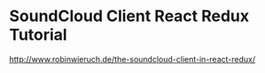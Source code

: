 # SoundCloud Client React Redux Tutorial

http://www.robinwieruch.de/the-soundcloud-client-in-react-redux/
